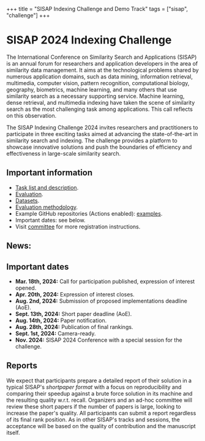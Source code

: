+++
title = "SISAP Indexing Challenge and Demo Track"
tags = ["sisap", "challenge"]
+++
# SISAP 2024 Indexing Challenge

The International Conference on Similarity Search and Applications (SISAP) is an annual forum for researchers and application developers in the area of similarity data management. It aims at the technological problems shared by numerous application domains, such as data mining, information retrieval, multimedia, computer vision, pattern recognition, computational biology, geography, biometrics, machine learning, and many others that use similarity search as a necessary supporting service. Machine learning, dense retrieval, and multimedia indexing have taken the scene of similarity search as the most challenging task among applications. This call reflects on this observation.

The SISAP Indexing Challenge 2024 invites researchers and practitioners to participate in three exciting tasks aimed at advancing the state-of-the-art in similarity search and indexing. The challenge provides a platform to showcase innovative solutions and push the boundaries of efficiency and effectiveness in large-scale similarity search.

## Important information
- [Task list and description](/2024/tasks/).
- [Evaluation](/2024/tasks/).
- [Datasets](/2024/datasets/).
- [Evaluation methodology](/2024/evaluationmethodology/).
- Example GitHub repositories (Actions enabled):  [examples](/2024/repoexamples/).
- Important dates: see below.
- Visit [committee](/2024/committee/) for more registration instructions.


## News:


## Important dates
- **Mar. 18th, 2024:** Call for participation published, expression of interest opened.
- **Apr. 20th, 2024:** Expression of interest closes.
- **Aug. 2nd, 2024:** Submission of proposed implementations deadline (AoE).
- **Sept. 13th, 2024:** Short paper deadline (AoE).
- **Aug. 14th, 2024:** Paper notification. 
- **Aug. 28th, 2024:** Publication of final rankings. 
- **Sept. 1st, 2024:** Camera-ready.
- **Nov. 2024:** SISAP 2024 Conference with a special session for the challenge.


## Reports
We expect that participants prepare a detailed report of their solution in a typical SISAP's _shortpaper format_ with a focus on reproducibility and comparing their speedup against a brute force solution in its machine and the resulting quality w.r.t. recall.
Organizers and an ad-hoc committee will review these short papers if the number of papers is large, looking to increase the paper's quality. All participants can submit a report regardless of its final rank position. As in other SISAP's tracks and sessions, the acceptance will be based on the quality of contribution and the manuscript itself.
